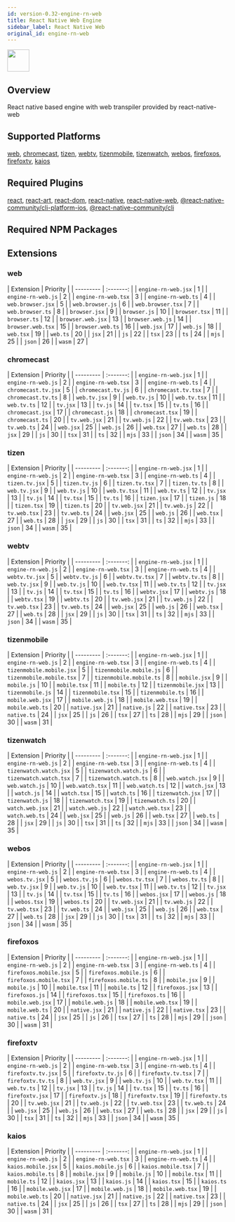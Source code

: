 ```yaml
---
id: version-0.32-engine-rn-web
title: React Native Web Engine
sidebar_label: React Native Web
original_id: engine-rn-web
---
```


<img src="https://renative.org/img/ic_engine.png" width=50 height=50 />

<!--AUTO_GENERATED_START-->


## Overview

React native based engine with web transpiler provided by react-native-web

## Supported Platforms

[web](platforms/web.md), [chromecast](platforms/chromecast.md), [tizen](platforms/tizen.md), [webtv](platforms/webtv.md), [tizenmobile](platforms/tizenmobile.md), [tizenwatch](platforms/tizenwatch.md), [webos](platforms/webos.md), [firefoxos](platforms/firefoxos.md), [firefoxtv](platforms/firefoxtv.md), [kaios](platforms/kaios.md)

## Required Plugins

[react](../plugins#react), [react-art](../plugins#react-art), [react-dom](../plugins#react-dom), [react-native](../plugins#react-native), [react-native-web](../plugins#react-native-web), [@react-native-community/cli-platform-ios](../plugins#react-native-communitycli-platform-ios), [@react-native-community/cli](../plugins#react-native-communitycli)

## Required NPM Packages























## Extensions

### web

| Extension | Priority  |
      | --------- | :-------: |
| `engine-rn-web.jsx` | 1 |
| `engine-rn-web.js` | 2 |
| `engine-rn-web.tsx` | 3 |
| `engine-rn-web.ts` | 4 |
| `web.browser.jsx` | 5 |
| `web.browser.js` | 6 |
| `web.browser.tsx` | 7 |
| `web.browser.ts` | 8 |
| `browser.jsx` | 9 |
| `browser.js` | 10 |
| `browser.tsx` | 11 |
| `browser.ts` | 12 |
| `browser.web.jsx` | 13 |
| `browser.web.js` | 14 |
| `browser.web.tsx` | 15 |
| `browser.web.ts` | 16 |
| `web.jsx` | 17 |
| `web.js` | 18 |
| `web.tsx` | 19 |
| `web.ts` | 20 |
| `jsx` | 21 |
| `js` | 22 |
| `tsx` | 23 |
| `ts` | 24 |
| `mjs` | 25 |
| `json` | 26 |
| `wasm` | 27 |
### chromecast

| Extension | Priority  |
      | --------- | :-------: |
| `engine-rn-web.jsx` | 1 |
| `engine-rn-web.js` | 2 |
| `engine-rn-web.tsx` | 3 |
| `engine-rn-web.ts` | 4 |
| `chromecast.tv.jsx` | 5 |
| `chromecast.tv.js` | 6 |
| `chromecast.tv.tsx` | 7 |
| `chromecast.tv.ts` | 8 |
| `web.tv.jsx` | 9 |
| `web.tv.js` | 10 |
| `web.tv.tsx` | 11 |
| `web.tv.ts` | 12 |
| `tv.jsx` | 13 |
| `tv.js` | 14 |
| `tv.tsx` | 15 |
| `tv.ts` | 16 |
| `chromecast.jsx` | 17 |
| `chromecast.js` | 18 |
| `chromecast.tsx` | 19 |
| `chromecast.ts` | 20 |
| `tv.web.jsx` | 21 |
| `tv.web.js` | 22 |
| `tv.web.tsx` | 23 |
| `tv.web.ts` | 24 |
| `web.jsx` | 25 |
| `web.js` | 26 |
| `web.tsx` | 27 |
| `web.ts` | 28 |
| `jsx` | 29 |
| `js` | 30 |
| `tsx` | 31 |
| `ts` | 32 |
| `mjs` | 33 |
| `json` | 34 |
| `wasm` | 35 |
### tizen

| Extension | Priority  |
      | --------- | :-------: |
| `engine-rn-web.jsx` | 1 |
| `engine-rn-web.js` | 2 |
| `engine-rn-web.tsx` | 3 |
| `engine-rn-web.ts` | 4 |
| `tizen.tv.jsx` | 5 |
| `tizen.tv.js` | 6 |
| `tizen.tv.tsx` | 7 |
| `tizen.tv.ts` | 8 |
| `web.tv.jsx` | 9 |
| `web.tv.js` | 10 |
| `web.tv.tsx` | 11 |
| `web.tv.ts` | 12 |
| `tv.jsx` | 13 |
| `tv.js` | 14 |
| `tv.tsx` | 15 |
| `tv.ts` | 16 |
| `tizen.jsx` | 17 |
| `tizen.js` | 18 |
| `tizen.tsx` | 19 |
| `tizen.ts` | 20 |
| `tv.web.jsx` | 21 |
| `tv.web.js` | 22 |
| `tv.web.tsx` | 23 |
| `tv.web.ts` | 24 |
| `web.jsx` | 25 |
| `web.js` | 26 |
| `web.tsx` | 27 |
| `web.ts` | 28 |
| `jsx` | 29 |
| `js` | 30 |
| `tsx` | 31 |
| `ts` | 32 |
| `mjs` | 33 |
| `json` | 34 |
| `wasm` | 35 |
### webtv

| Extension | Priority  |
      | --------- | :-------: |
| `engine-rn-web.jsx` | 1 |
| `engine-rn-web.js` | 2 |
| `engine-rn-web.tsx` | 3 |
| `engine-rn-web.ts` | 4 |
| `webtv.tv.jsx` | 5 |
| `webtv.tv.js` | 6 |
| `webtv.tv.tsx` | 7 |
| `webtv.tv.ts` | 8 |
| `web.tv.jsx` | 9 |
| `web.tv.js` | 10 |
| `web.tv.tsx` | 11 |
| `web.tv.ts` | 12 |
| `tv.jsx` | 13 |
| `tv.js` | 14 |
| `tv.tsx` | 15 |
| `tv.ts` | 16 |
| `webtv.jsx` | 17 |
| `webtv.js` | 18 |
| `webtv.tsx` | 19 |
| `webtv.ts` | 20 |
| `tv.web.jsx` | 21 |
| `tv.web.js` | 22 |
| `tv.web.tsx` | 23 |
| `tv.web.ts` | 24 |
| `web.jsx` | 25 |
| `web.js` | 26 |
| `web.tsx` | 27 |
| `web.ts` | 28 |
| `jsx` | 29 |
| `js` | 30 |
| `tsx` | 31 |
| `ts` | 32 |
| `mjs` | 33 |
| `json` | 34 |
| `wasm` | 35 |
### tizenmobile

| Extension | Priority  |
      | --------- | :-------: |
| `engine-rn-web.jsx` | 1 |
| `engine-rn-web.js` | 2 |
| `engine-rn-web.tsx` | 3 |
| `engine-rn-web.ts` | 4 |
| `tizenmobile.mobile.jsx` | 5 |
| `tizenmobile.mobile.js` | 6 |
| `tizenmobile.mobile.tsx` | 7 |
| `tizenmobile.mobile.ts` | 8 |
| `mobile.jsx` | 9 |
| `mobile.js` | 10 |
| `mobile.tsx` | 11 |
| `mobile.ts` | 12 |
| `tizenmobile.jsx` | 13 |
| `tizenmobile.js` | 14 |
| `tizenmobile.tsx` | 15 |
| `tizenmobile.ts` | 16 |
| `mobile.web.jsx` | 17 |
| `mobile.web.js` | 18 |
| `mobile.web.tsx` | 19 |
| `mobile.web.ts` | 20 |
| `native.jsx` | 21 |
| `native.js` | 22 |
| `native.tsx` | 23 |
| `native.ts` | 24 |
| `jsx` | 25 |
| `js` | 26 |
| `tsx` | 27 |
| `ts` | 28 |
| `mjs` | 29 |
| `json` | 30 |
| `wasm` | 31 |
### tizenwatch

| Extension | Priority  |
      | --------- | :-------: |
| `engine-rn-web.jsx` | 1 |
| `engine-rn-web.js` | 2 |
| `engine-rn-web.tsx` | 3 |
| `engine-rn-web.ts` | 4 |
| `tizenwatch.watch.jsx` | 5 |
| `tizenwatch.watch.js` | 6 |
| `tizenwatch.watch.tsx` | 7 |
| `tizenwatch.watch.ts` | 8 |
| `web.watch.jsx` | 9 |
| `web.watch.js` | 10 |
| `web.watch.tsx` | 11 |
| `web.watch.ts` | 12 |
| `watch.jsx` | 13 |
| `watch.js` | 14 |
| `watch.tsx` | 15 |
| `watch.ts` | 16 |
| `tizenwatch.jsx` | 17 |
| `tizenwatch.js` | 18 |
| `tizenwatch.tsx` | 19 |
| `tizenwatch.ts` | 20 |
| `watch.web.jsx` | 21 |
| `watch.web.js` | 22 |
| `watch.web.tsx` | 23 |
| `watch.web.ts` | 24 |
| `web.jsx` | 25 |
| `web.js` | 26 |
| `web.tsx` | 27 |
| `web.ts` | 28 |
| `jsx` | 29 |
| `js` | 30 |
| `tsx` | 31 |
| `ts` | 32 |
| `mjs` | 33 |
| `json` | 34 |
| `wasm` | 35 |
### webos

| Extension | Priority  |
      | --------- | :-------: |
| `engine-rn-web.jsx` | 1 |
| `engine-rn-web.js` | 2 |
| `engine-rn-web.tsx` | 3 |
| `engine-rn-web.ts` | 4 |
| `webos.tv.jsx` | 5 |
| `webos.tv.js` | 6 |
| `webos.tv.tsx` | 7 |
| `webos.tv.ts` | 8 |
| `web.tv.jsx` | 9 |
| `web.tv.js` | 10 |
| `web.tv.tsx` | 11 |
| `web.tv.ts` | 12 |
| `tv.jsx` | 13 |
| `tv.js` | 14 |
| `tv.tsx` | 15 |
| `tv.ts` | 16 |
| `webos.jsx` | 17 |
| `webos.js` | 18 |
| `webos.tsx` | 19 |
| `webos.ts` | 20 |
| `tv.web.jsx` | 21 |
| `tv.web.js` | 22 |
| `tv.web.tsx` | 23 |
| `tv.web.ts` | 24 |
| `web.jsx` | 25 |
| `web.js` | 26 |
| `web.tsx` | 27 |
| `web.ts` | 28 |
| `jsx` | 29 |
| `js` | 30 |
| `tsx` | 31 |
| `ts` | 32 |
| `mjs` | 33 |
| `json` | 34 |
| `wasm` | 35 |
### firefoxos

| Extension | Priority  |
      | --------- | :-------: |
| `engine-rn-web.jsx` | 1 |
| `engine-rn-web.js` | 2 |
| `engine-rn-web.tsx` | 3 |
| `engine-rn-web.ts` | 4 |
| `firefoxos.mobile.jsx` | 5 |
| `firefoxos.mobile.js` | 6 |
| `firefoxos.mobile.tsx` | 7 |
| `firefoxos.mobile.ts` | 8 |
| `mobile.jsx` | 9 |
| `mobile.js` | 10 |
| `mobile.tsx` | 11 |
| `mobile.ts` | 12 |
| `firefoxos.jsx` | 13 |
| `firefoxos.js` | 14 |
| `firefoxos.tsx` | 15 |
| `firefoxos.ts` | 16 |
| `mobile.web.jsx` | 17 |
| `mobile.web.js` | 18 |
| `mobile.web.tsx` | 19 |
| `mobile.web.ts` | 20 |
| `native.jsx` | 21 |
| `native.js` | 22 |
| `native.tsx` | 23 |
| `native.ts` | 24 |
| `jsx` | 25 |
| `js` | 26 |
| `tsx` | 27 |
| `ts` | 28 |
| `mjs` | 29 |
| `json` | 30 |
| `wasm` | 31 |
### firefoxtv

| Extension | Priority  |
      | --------- | :-------: |
| `engine-rn-web.jsx` | 1 |
| `engine-rn-web.js` | 2 |
| `engine-rn-web.tsx` | 3 |
| `engine-rn-web.ts` | 4 |
| `firefoxtv.tv.jsx` | 5 |
| `firefoxtv.tv.js` | 6 |
| `firefoxtv.tv.tsx` | 7 |
| `firefoxtv.tv.ts` | 8 |
| `web.tv.jsx` | 9 |
| `web.tv.js` | 10 |
| `web.tv.tsx` | 11 |
| `web.tv.ts` | 12 |
| `tv.jsx` | 13 |
| `tv.js` | 14 |
| `tv.tsx` | 15 |
| `tv.ts` | 16 |
| `firefoxtv.jsx` | 17 |
| `firefoxtv.js` | 18 |
| `firefoxtv.tsx` | 19 |
| `firefoxtv.ts` | 20 |
| `tv.web.jsx` | 21 |
| `tv.web.js` | 22 |
| `tv.web.tsx` | 23 |
| `tv.web.ts` | 24 |
| `web.jsx` | 25 |
| `web.js` | 26 |
| `web.tsx` | 27 |
| `web.ts` | 28 |
| `jsx` | 29 |
| `js` | 30 |
| `tsx` | 31 |
| `ts` | 32 |
| `mjs` | 33 |
| `json` | 34 |
| `wasm` | 35 |
### kaios

| Extension | Priority  |
      | --------- | :-------: |
| `engine-rn-web.jsx` | 1 |
| `engine-rn-web.js` | 2 |
| `engine-rn-web.tsx` | 3 |
| `engine-rn-web.ts` | 4 |
| `kaios.mobile.jsx` | 5 |
| `kaios.mobile.js` | 6 |
| `kaios.mobile.tsx` | 7 |
| `kaios.mobile.ts` | 8 |
| `mobile.jsx` | 9 |
| `mobile.js` | 10 |
| `mobile.tsx` | 11 |
| `mobile.ts` | 12 |
| `kaios.jsx` | 13 |
| `kaios.js` | 14 |
| `kaios.tsx` | 15 |
| `kaios.ts` | 16 |
| `mobile.web.jsx` | 17 |
| `mobile.web.js` | 18 |
| `mobile.web.tsx` | 19 |
| `mobile.web.ts` | 20 |
| `native.jsx` | 21 |
| `native.js` | 22 |
| `native.tsx` | 23 |
| `native.ts` | 24 |
| `jsx` | 25 |
| `js` | 26 |
| `tsx` | 27 |
| `ts` | 28 |
| `mjs` | 29 |
| `json` | 30 |
| `wasm` | 31 |



<!--AUTO_GENERATED_END-->
